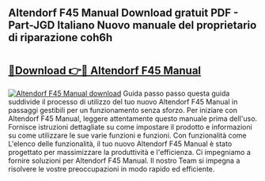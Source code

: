 ## Altendorf F45 Manual Download gratuit PDF - Part-JGD Italiano Nuovo manuale del proprietario di riparazione coh6h

# <h2><a href="http://dfbbax.blite.top/?on=Altendorf+F45+Manual">🔗Download 👉🔴 Altendorf F45 Manual</a></h2>

[![Altendorf F45 Manual download](https://i.imgur.com/lujVjoI.png)](http://dfbbax.blite.top/?on=Altendorf+F45+Manual)
Guida passo passo questa guida suddivide il processo di utilizzo del tuo nuovo Altendorf F45 Manual in passaggi gestibili per un funzionamento senza sforzo. Per iniziare con Altendorf F45 Manual, leggere attentamente questo manuale prima dell'uso. Fornisce istruzioni dettagliate su come impostare il prodotto e informazioni su come utilizzare le sue varie funzioni e funzioni. Con funzionalità come L'elenco delle funzionalità, il tuo nuovo Altendorf F45 Manual è stato progettato per massimizzare la produttività e l'efficienza. Ci impegniamo a fornire soluzioni per Altendorf F45 Manual. Il nostro Team si impegna a risolvere le vostre preoccupazioni in modo rapido ed efficiente.
